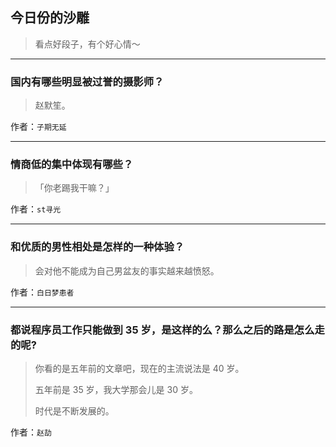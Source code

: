 ## 今日份的沙雕

> 看点好段子，有个好心情～


 
---

### 国内有哪些明显被过誉的摄影师？

> 赵默笙。


作者：`子期无延`

---

### 情商低的集中体现有哪些？

> 「你老踢我干嘛？」


作者：`st寻光`

---

### 和优质的男性相处是怎样的一种体验？

> 会对他不能成为自己男盆友的事实越来越愤怒。


作者：`白日梦患者`

---

### 都说程序员工作只能做到 35 岁，是这样的么？那么之后的路是怎么走的呢?

> 你看的是五年前的文章吧，现在的主流说法是 40 岁。
> 
> 五年前是 35 岁，我大学那会儿是 30 岁。
> 
> 时代是不断发展的。


作者：`赵劼`